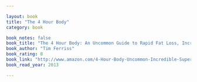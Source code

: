 ```yaml
---

layout: book
title: "The 4 Hour Body"
category: book

book_notes: false
book_title: "The 4 Hour Body: An Uncommon Guide to Rapid Fat Loss, Incredible Sex and Becoming Superhuman"
book_author: "Tim Ferriss"
book_rating: 8
book_link: "http://www.amazon.com/4-Hour-Body-Uncommon-Incredible-Superhuman/dp/030746363X/"
book_read_year: 2013

---
```

